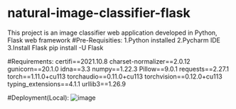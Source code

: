 # natural-image-classifier-flask
This project is an image classifier web application  developed in Python, Flask web framework
#Pre-Requisities:
1.Python installed
2.Pycharm IDE
3.Install Flask
    pip install -U Flask

#Requirements:
certifi==2021.10.8
charset-normalizer==2.0.12
gunicorn==20.1.0
idna==3.3
numpy==1.22.3
Pillow==9.0.1
requests==2.27.1
torch==1.11.0+cu113
torchaudio==0.11.0+cu113
torchvision==0.12.0+cu113
typing_extensions==4.1.1
urllib3==1.26.9

#Deployment(Local):
![image](https://user-images.githubusercontent.com/39313346/166704278-4979488b-2133-44d0-a2b4-67feba2347f8.png)




